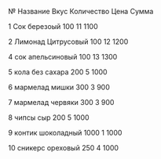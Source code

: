 №	Название	Вкус	Количество	Цена	Сумма

1	Сок	березоый	100	11	1100

2	Лимонад	Цитрусовый	100	12	1200

4	сок	апельсиновый	100	13	1300

5	кола	без сахара	200	5	1000

6	мармелад	мишки	300	3	900

7	мармелад	червяки	300	3	900

8	чипсы	сыр	200	5	1000

9	контик	шоколадный	1000	1	1000

10	сникерс	ореховый	250	4	1000

